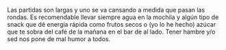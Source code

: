 Las partidas son largas y uno se va cansando a medida que pasan las rondas. Es recomendable llevar siempre agua en la mochila y algún tipo de snack que dé energía rápida como frutos secos o (yo lo he hecho) azúcar que te sobra del café de la mañana en el bar de al lado. Tener hambre y/o sed nos pone de mal humor a todos.
